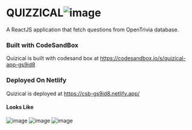 
# QUIZZICAL![image](https://user-images.githubusercontent.com/71145709/155594932-2b62ff57-65ac-4054-9572-8840412b82ec.png)

A ReactJS application that fetch questions from OpenTrivia database.
### Built with CodeSandBox
Quizical is built with codesand box at https://codesandbox.io/s/quizical-app-gs9id8
### Deployed On Netlify
Quizical is deployed at https://csb-gs9id8.netlify.app/
#### Looks Like
![image](https://user-images.githubusercontent.com/71145709/155594849-21c10969-f151-4469-95ee-a852edfc1247.png)
![image](https://user-images.githubusercontent.com/71145709/155595638-18e8a6a9-7cdc-4f14-a6bf-276d57d8875e.png)
![image](https://user-images.githubusercontent.com/71145709/155595392-0b1d8115-d892-47c2-bf21-3fa993bcca39.png)
